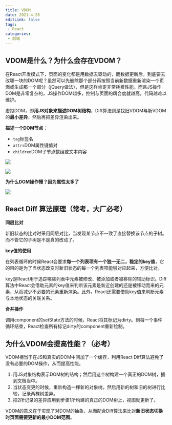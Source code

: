 ```yaml
---
title: VDOM
date: 2021-4-20
editLink: false
tags:
 - React
categories:
 - 前端
---
```


## VDOM是什么？为什么会存在VDOM？

在React开发模式下，页面的变化都是用数据去驱动的，而数据更新后，到底要去改哪一块的DOM呢？虽然可以先删除那个部分再按照当前新数据重新渲染一个页面或生成那一个部分（jQuery做法），但是这样肯定非常耗费性能。而且JS操作DOM是非常复杂的，JS操作DOM越多，控制与页面的耦合度就越高，代码越难以维护。

虚拟DOM，即**用JS对象来描述DOM树结构**，Diff算法则是找旧VDOM与新VDOM的**最小差异**，然后再把差异渲染出来。

**描述一个DOM节点**：

- `tag`标签名
- `attrs`DOM属性键值对
- `children`DOM子节点数组或文本内容

![](https://github.com/huyaocode/webKnowledge/blob/master/img/domtree.png)

![](https://github.com/huyaocode/webKnowledge/blob/master/img/vdon.png)

**为什么DOM操作慢？因为属性太多了**

![](https://github.com/huyaocode/webKnowledge/blob/master/img/domattr.png)

## React Diff 算法原理（常考，大厂必考）

**同层比对**

新旧状态的比对时采用同层对比，当发现某节点不一致了直接替换该节点的子树。而不管它的子树是不是真的改动了。

**key值的使用**

在列表循环的时候React会要求**每一个列表项有一个独一无二，稳定的key值**，它的目的是为了当状态改变时新旧状态的每一个列表项能够对应起来，方便比对。

key是React用于追踪哪些列表中元素被修改、被添加或者被移除的辅助标识。Diff算法中React会借助元素的key值来判断该元素是新近创建的还是被移动而来的元素，从而减少不必要的元素重新渲染。此外，React还需要借助key值来判断元素与本地状态的关联关系。

**合并操作**

调用component的setState方法的时候，React将其标记为dirty。到每一个事件循环结束，React检查所有标记dirty的component重新绘制。

## 为什么VDOM会提高性能？（必考）

VDOM相当于在JS和真实的DOM中间加了一个缓存，利用React Diff算法避免了没有必要的DOM操作，从而提高性能。

1. 用JS对象结构表示DOM树的结构；然后用这个树构建一个真正的DOM树，插到文档当中。
2. 当状态变更的时候，重新构造一棵新的对象树。然后用新的树和旧的树进行比较，记录两棵树差异。
3. 把2所记录的差异应用到步骤1所构建的真正的DOM树上，视图就更新了。

VDOM的意义在于实现了对DOM的抽象，从而配合Diff算法来比对**新旧状态切换时页面需要更新的最小DOM范围**。

